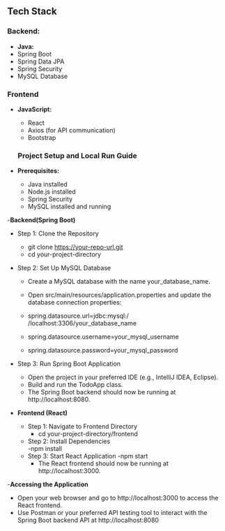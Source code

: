 
## Tech Stack

 ### Backend:
 - **Java:**
  - Spring Boot
  - Spring Data JPA
  - Spring Security
  - MySQL Database

### Frontend 
- **JavaScript:**
  - React
  - Axios (for API communication)
  - Bootstrap

  ### Project Setup and Local Run Guide
- **Prerequisites:**
  - Java installed
  - Node.js installed
  - Spring Security
  - MySQL installed and running

-**Backend(Spring Boot)**

 - Step 1: Clone the Repository
   - git clone https://your-repo-url.git
    - cd your-project-directory
    
- Step 2: Set Up MySQL Database

    - Create a MySQL database with the name your_database_name.

    - Open src/main/resources/application.properties and update the database connection properties:
     - spring.datasource.url=jdbc:mysql:/ /localhost:3306/your_database_name 
     - spring.datasource.username=your_mysql_username
     - spring.datasource.password=your_mysql_password

- Step 3: Run Spring Boot Application
     - Open the project in your preferred IDE (e.g., IntelliJ IDEA, Eclipse).
     - Build and run the TodoApp class.  
     - The Spring Boot backend should now be running at http://localhost:8080.  

- **Frontend (React)**
  - Step 1: Navigate to Frontend Directory    
      - cd your-project-directory/frontend
  - Step 2: Install Dependencies    
      -npm install
  - Step 3: Start React Application
      -npm start
      - The React frontend should now be running at http://localhost:3000.

-**Accessing the Application**

- Open your web browser and go to http://localhost:3000 to access the React frontend.
- Use Postman or your preferred API testing tool to interact with the Spring Boot backend API at http://localhost:8080


